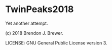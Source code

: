TwinPeaks2018
=============

Yet another attempt.

(c) 2018 Brendon J. Brewer.

LICENSE: GNU General Public License version 3.


